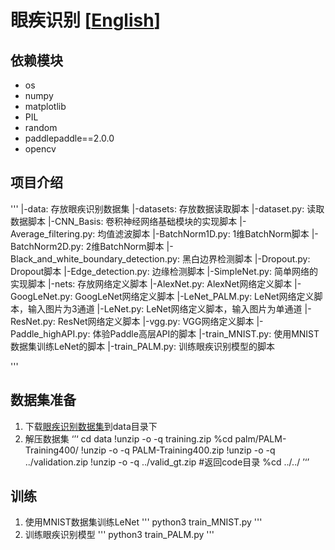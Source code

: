 # 眼疾识别 [[English](./README_en.md)]

## 依赖模块
- os
- numpy
- matplotlib
- PIL
- random
- paddlepaddle==2.0.0
- opencv

## 项目介绍
'''
|-data: 存放眼疾识别数据集
|-datasets: 存放数据读取脚本
    |-dataset.py: 读取数据脚本
|-CNN_Basis: 卷积神经网络基础模块的实现脚本
    |-Average_filtering.py: 均值滤波脚本
    |-BatchNorm1D.py: 1维BatchNorm脚本
    |-BatchNorm2D.py: 2维BatchNorm脚本
    |-Black_and_white_boundary_detection.py: 黑白边界检测脚本
    |-Dropout.py: Dropout脚本
    |-Edge_detection.py: 边缘检测脚本
    |-SimpleNet.py: 简单网络的实现脚本
|-nets: 存放网络定义脚本
    |-AlexNet.py: AlexNet网络定义脚本
    |-GoogLeNet.py: GoogLeNet网络定义脚本
    |-LeNet_PALM.py: LeNet网络定义脚本，输入图片为3通道
    |-LeNet.py: LeNet网络定义脚本，输入图片为单通道
    |-ResNet.py: ResNet网络定义脚本
    |-vgg.py: VGG网络定义脚本
|-Paddle_highAPI.py: 体验Paddle高层API的脚本
|-train_MNIST.py: 使用MNIST数据集训练LeNet的脚本
|-train_PALM.py: 训练眼疾识别模型的脚本

'''

## 数据集准备
1. 下载[眼疾识别数据集](https://aistudio.baidu.com/aistudio/datasetdetail/19065)到data目录下
2. 解压数据集
‘’‘
cd data
!unzip -o -q training.zip
%cd palm/PALM-Training400/
!unzip -o -q PALM-Training400.zip
!unzip -o -q ../validation.zip
!unzip -o -q ../valid_gt.zip
#返回code目录
%cd ../../
’‘’

## 训练
1. 使用MNIST数据集训练LeNet
'''
python3 train_MNIST.py
'''
2. 训练眼疾识别模型
'''
python3 train_PALM.py
'''
